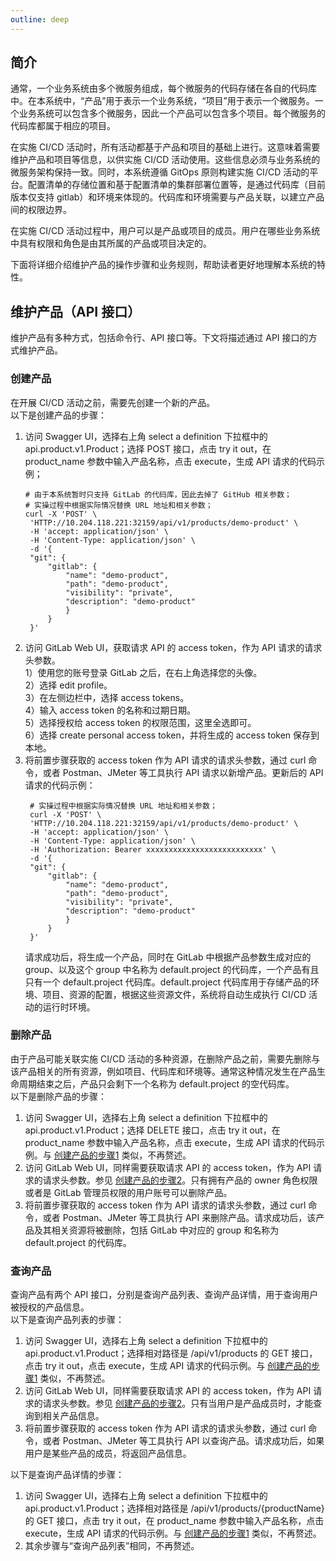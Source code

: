 ```yaml
---
outline: deep
---
```


## 简介

通常，一个业务系统由多个微服务组成，每个微服务的代码存储在各自的代码库中。在本系统中，“产品”用于表示一个业务系统，“项目”用于表示一个微服务。一个业务系统可以包含多个微服务，因此一个产品可以包含多个项目。每个微服务的代码库都属于相应的项目。

在实施 CI/CD 活动时，所有活动都基于产品和项目的基础上进行。这意味着需要维护产品和项目等信息，以供实施 CI/CD 活动使用。这些信息必须与业务系统的微服务架构保持一致。同时，本系统遵循 GitOps 原则构建实施 CI/CD 活动的平台。配置清单的存储位置和基于配置清单的集群部署位置等，是通过代码库（目前版本仅支持 gitlab）和环境来体现的。代码库和环境需要与产品关联，以建立产品间的权限边界。

在实施 CI/CD 活动过程中，用户可以是产品或项目的成员。用户在哪些业务系统中具有权限和角色是由其所属的产品或项目决定的。

下面将详细介绍维护产品的操作步骤和业务规则，帮助读者更好地理解本系统的特性。

## 维护产品（API 接口）
维护产品有多种方式，包括命令行、API 接口等。下文将描述通过 API 接口的方式维护产品。

### 创建产品
在开展 CI/CD 活动之前，需要先创建一个新的产品。  
以下是创建产品的步骤：
1. 访问 Swagger UI，选择右上角 select a definition 下拉框中的 api.product.v1.Product；选择 POST 接口，点击 try it out，在 product_name 参数中输入产品名称，点击 execute，生成 API 请求的代码示例；  
   ```Shell
   # 由于本系统暂时只支持 GitLab 的代码库，因此去掉了 GitHub 相关参数； 
   # 实操过程中根据实际情况替换 URL 地址和相关参数； 
   curl -X 'POST' \
    'HTTP://10.204.118.221:32159/api/v1/products/demo-product' \
    -H 'accept: application/json' \
    -H 'Content-Type: application/json' \
    -d '{
    "git": {
        "gitlab": {
            "name": "demo-product",
            "path": "demo-product",
            "visibility": "private",
            "description": "demo-product"
            }
        }
    }'
   ```
2. 访问 GitLab Web UI，获取请求 API 的 access token，作为 API 请求的请求头参数。  
    1）使用您的账号登录 GitLab 之后，在右上角选择您的头像。  
    2）选择 edit profile。  
    3）在左侧边栏中，选择 access tokens。    
    4）输入 access token 的名称和过期日期。  
    5）选择授权给 access token 的权限范围，这里全选即可。  
    6）选择 create personal access token，并将生成的 access token 保存到本地。  
3. 将前置步骤获取的 access token 作为 API 请求的请求头参数，通过 curl 命令，或者 Postman、JMeter 等工具执行 API 请求以新增产品。更新后的 API 请求的代码示例：
   ```Shell
    # 实操过程中根据实际情况替换 URL 地址和相关参数；
    curl -X 'POST' \
    'HTTP://10.204.118.221:32159/api/v1/products/demo-product' \
    -H 'accept: application/json' \
    -H 'Content-Type: application/json' \
    -H 'Authorization: Bearer xxxxxxxxxxxxxxxxxxxxxxxxxx' \
    -d '{
    "git": {
        "gitlab": {
            "name": "demo-product",
            "path": "demo-product",
            "visibility": "private",
            "description": "demo-product"
            }
        }
    }'
   ```
    请求成功后，将生成一个产品，同时在 GitLab 中根据产品参数生成对应的 group、以及这个 group 中名称为 default.project 的代码库，一个产品有且只有一个 default.project 代码库。default.project 代码库用于存储产品的环境、项目、资源的配置，根据这些资源文件，系统将自动生成执行 CI/CD 活动的运行时环境。

### 删除产品
由于产品可能关联实施 CI/CD 活动的多种资源，在删除产品之前，需要先删除与该产品相关的所有资源，例如项目、代码库和环境等。通常这种情况发生在产品生命周期结束之后，产品只会剩下一个名称为 default.project 的空代码库。    
以下是删除产品的步骤：
1. 访问 Swagger UI，选择右上角 select a definition 下拉框中的 api.product.v1.Product；选择 DELETE 接口，点击 try it out，在 product_name 参数中输入产品名称，点击 execute，生成 API 请求的代码示例。与 [创建产品的步骤1](#创建产品) 类似，不再赘述。
2. 访问 GitLab Web UI，同样需要获取请求 API 的 access token，作为 API 请求的请求头参数。参见 [创建产品的步骤2](#创建产品)。只有拥有产品的 owner 角色权限或者是 GitLab 管理员权限的用户账号可以删除产品。
3. 将前置步骤获取的 access token 作为 API 请求的请求头参数，通过 curl 命令，或者 Postman、JMeter 等工具执行 API 来删除产品。请求成功后，该产品及其相关资源将被删除，包括 GitLab 中对应的 group 和名称为 default.project 的代码库。


### 查询产品
查询产品有两个 API 接口，分别是查询产品列表、查询产品详情，用于查询用户被授权的产品信息。  
以下是查询产品列表的步骤：
1. 访问 Swagger UI，选择右上角 select a definition 下拉框中的 api.product.v1.Product；选择相对路径是 /api/v1/products 的 GET 接口，点击 try it out，点击 execute，生成 API 请求的代码示例。与 [创建产品的步骤1](#创建产品) 类似，不再赘述。
2. 访问 GitLab Web UI，同样需要获取请求 API 的 access token，作为 API 请求的请求头参数。参见 [创建产品的步骤2](#创建产品)。只有当用户是产品成员时，才能查询到相关产品信息。
3. 将前置步骤获取的 access token 作为 API 请求的请求头参数，通过 curl 命令，或者 Postman、JMeter 等工具执行 API 以查询产品。请求成功后，如果用户是某些产品的成员，将返回产品信息。
   
以下是查询产品详情的步骤：
1. 访问 Swagger UI，选择右上角 select a definition 下拉框中的 api.product.v1.Product；选择相对路径是 /api/v1/products/{productName} 的 GET 接口，点击 try it out，在 product_name 参数中输入产品名称，点击 execute，生成 API 请求的代码示例。与 [创建产品的步骤1](#创建产品) 类似，不再赘述。
2. 其余步骤与“查询产品列表”相同，不再赘述。
